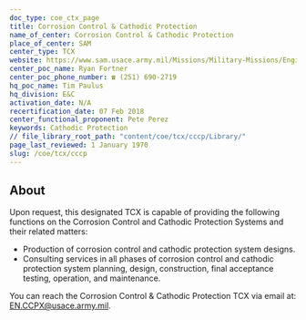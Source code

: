 ```yaml
---
doc_type: coe_ctx_page 
title: Corrosion Control & Cathodic Protection
name_of_center: Corrosion Control & Cathodic Protection
place_of_center: SAM
center_type: TCX
website: https://www.sam.usace.army.mil/Missions/Military-Missions/Engineering/Corrosion-Control-and-Cathodic-Protection-Systems/
center_poc_name: Ryan Fortner
center_poc_phone_number: ☎ (251) 690-2719
hq_poc_name: Tim Paulus
hq_division: E&C
activation_date: N/A
recertification_date: 07 Feb 2018
center_functional_proponent: Pete Perez
keywords: Cathodic Protection
// file_library_root_path: "content/coe/tcx/cccp/Library/" 
page_last_reviewed: 1 January 1970 
slug: /coe/tcx/cccp
---
```


## About 

Upon request, this designated TCX is capable of providing the following functions on the Corrosion Control and Cathodic Protection Systems and their related matters:
<ul>
    <li>Production of corrosion control and cathodic protection system designs.</li>
    <li>Consulting services in all phases of corrosion control and cathodic protection system planning, design, construction, final acceptance testing, operation, and maintenance.</li>
</ul>
You can reach the Corrosion Control & Cathodic Protection TCX via email at: <a href="mailto:EN.CCPX@usace.army.mil">EN.CCPX@usace.army.mil</a>.
 
